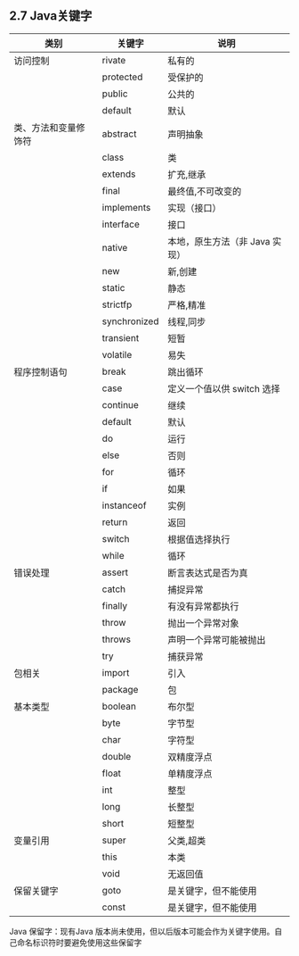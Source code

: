 ## 2.7 Java关键字

| 类别                 | 关键字       | 说明                           |
| -------------------- | ------------ | ------------------------------ |
| 访问控制             | rivate       | 私有的                         |
|                      | protected    | 受保护的                       |
|                      | public       | 公共的                         |
|                      | default      | 默认                           |
| 类、方法和变量修饰符 | abstract     | 声明抽象                       |
|                      | class        | 类                             |
|                      | extends      | 扩充,继承                      |
|                      | final        | 最终值,不可改变的              |
|                      | implements   | 实现（接口）                   |
|                      | interface    | 接口                           |
|                      | native       | 本地，原生方法（非 Java 实现） |
|                      | new          | 新,创建                        |
|                      | static       | 静态                           |
|                      | strictfp     | 严格,精准                      |
|                      | synchronized | 线程,同步                      |
|                      | transient    | 短暂                           |
|                      | volatile     | 易失                           |
| 程序控制语句         | break        | 跳出循环                       |
|                      | case         | 定义一个值以供 switch 选择     |
|                      | continue     | 继续                           |
|                      | default      | 默认                           |
|                      | do           | 运行                           |
|                      | else         | 否则                           |
|                      | for          | 循环                           |
|                      | if           | 如果                           |
|                      | instanceof   | 实例                           |
|                      | return       | 返回                           |
|                      | switch       | 根据值选择执行                 |
|                      | while        | 循环                           |
| 错误处理             | assert       | 断言表达式是否为真             |
|                      | catch        | 捕捉异常                       |
|                      | finally      | 有没有异常都执行               |
|                      | throw        | 抛出一个异常对象               |
|                      | throws       | 声明一个异常可能被抛出         |
|                      | try          | 捕获异常                       |
| 包相关               | import       | 引入                           |
|                      | package      | 包                             |
| 基本类型             | boolean      | 布尔型                         |
|                      | byte         | 字节型                         |
|                      | char         | 字符型                         |
|                      | double       | 双精度浮点                     |
|                      | float        | 单精度浮点                     |
|                      | int          | 整型                           |
|                      | long         | 长整型                         |
|                      | short        | 短整型                         |
| 变量引用             | super        | 父类,超类                      |
|                      | this         | 本类                           |
|                      | void         | 无返回值                       |
| 保留关键字           | goto         | 是关键字，但不能使用           |
|                      | const        | 是关键字，但不能使用           |

Java 保留字：现有Java 版本尚未使用，但以后版本可能会作为关键字使用。自己命名标识符时要避免使用这些保留字